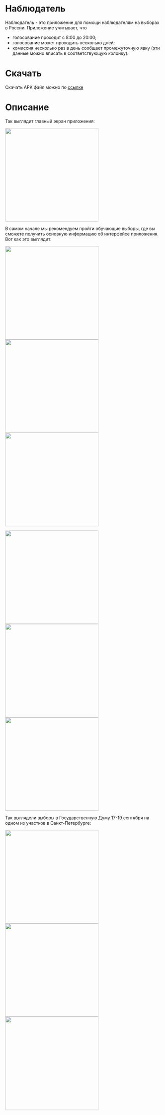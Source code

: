 # Наблюдатель

Наблюдатель - это приложение для помощи наблюдателям на выборах в России. Приложение учитывает, что
<ul>
  <li>голосование проходит с 8:00 до 20:00;</li>
  <li>голосование может проходить несколько дней;</li>
  <li>комиссия несколько раз в день сообщает промежуточную явку (эти данные можно вписать в соответствующую колонку).</li>
</ul>
  


# Скачать

Скачать APK файл можно по <a href="observer.apk">ссылке</a>

# Описание

Так выглядит главный экран приложения:

<img src="https://i.imgur.com/MsatDG4.jpg" width="300"/>

В самом начале мы рекомендуем пройти обучающие выборы, где вы сможете получить основную информацию об интерфейсе приложения. Вот как это выглядит:

<p float="left">
  <img src="https://i.imgur.com/pterK8a.jpg" width="300" />
  <img src="https://i.imgur.com/6xdsO8a.jpg" width="300" /> 
  <img src="https://i.imgur.com/NP665wK.jpg" width="300" />
</p>
<p float="left">
  <img src="https://i.imgur.com/kMkbWqh.jpg" width="300" />
  <img src="https://i.imgur.com/GgGlY2o.jpg" width="300" /> 
  <img src="https://i.imgur.com/qDPp65e.jpg" width="300" />
</p>


Так выглядели выборы в Государственную Думу 17-19 сентября на одном из участков в Санкт-Петербурге:
<p float="left">
  <img src="https://i.imgur.com/gOW6DiF.jpg" width="300" />
  <img src="https://i.imgur.com/Px2OLj7.jpg" width="300" /> 
  <img src="https://i.imgur.com/nQ73hV4.jpg" width="300" />
</p>
